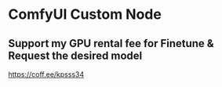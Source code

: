 # ComfyUI Custom Node

## Support my GPU rental fee for Finetune & Request the desired model

https://coff.ee/kpsss34
